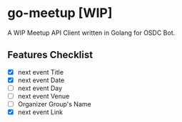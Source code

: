 # go-meetup [WIP]

A WIP Meetup API Client written in Golang for OSDC Bot.

## Features Checklist

- [x] next event Title
- [x] next event Date
- [ ] next event Day
- [ ] next event Venue
- [ ] Organizer Group's Name
- [x] next event Link

